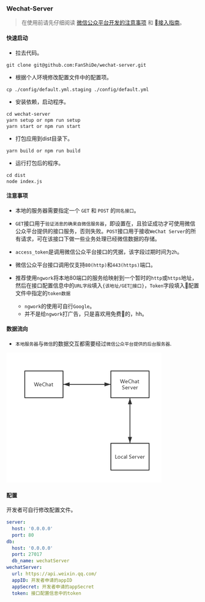 ### Wechat-Server

> 在使用前请先仔细阅读 [微信公众平台开发的注意事项](https://mp.weixin.qq.com/wiki?t=resource/res_main&id=mp1445241432) 和 [接入指南](https://mp.weixin.qq.com/wiki?t=resource/res_main&id=mp1421135319)。

#### 快速启动
* 拉去代码。

```shell
git clone git@github.com:FanShiDe/wechat-server.git
```

* 根据个人环境修改配置文件中的配置项。

```shell
cp ./config/default.yml.staging ./config/default.yml
```

* 安装依赖，启动程序。

```shell
cd wechat-server
yarn setup or npm run setup
yarn start or npm run start
```

* 打包应用到dist目录下。
```shell
yarn build or npm run build
```

* 运行打包后的程序。
```shell
cd dist
node index.js
```

#### 注意事项

* 本地的服务器需要指定一个 `GET` 和 `POST` 的`同名接口`。

* `GET`接口用于`验证消息的确来自微信服务器`，即设置在，且验证成功才可使用微信公众平台提供的接口服务，否则失败。`POST`接口用于接收`WeChat Server`的所有请求，可在该接口下做一些业务处理已经微信数据的存储。

* `access_token`是调用微信公众平台接口的凭据，该字段过期时间为`2h`。

* 微信公众平台接口调用仅支持`80(http)`和`443(https)`端口。

* 推荐使用`ngwork`将本地80端口的服务给映射到一个暂时的`http`或`https`地址，然后在接口配置信息中的`URL字段`填入`{该地址/GET接口}`，`Token`字段填入配置文件中指定的`token数据`
  - `ngwork`的使用可自行`Google`。
  - 并不是给`ngwork`打广告，只是喜欢用免费的，hh。

#### 数据流向

* `本地服务器`与`微信`的数据交互都需要经过`微信公众平台提供的后台服务器`.

![数据流向](./progress.jpg)


#### 配置

开发者可自行修改配置文件。

```yml
server:
  host: '0.0.0.0'
  port: 80
db:
  host: '0.0.0.0'
  port: 27017
  db_name: wechatServer
wechatServer:
  url: https://api.weixin.qq.com/
  appID: 开发者申请的appID
  appSecret: 开发者申请的appSecret
  token: 接口配置信息中的token
```

